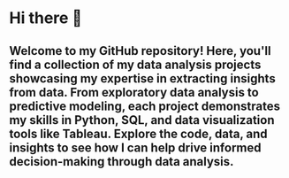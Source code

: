 # Hi there 👋
<!--
Here are some ideas to get you started:
- 🔭 I’m currently working on ...
- 🌱 I’m currently learning ...
- 👯 I’m looking to collaborate on ...
- 🤔 I’m looking for help with ...
- 💬 Ask me about ...
- 📫 How to reach me: ...
- 😄 Pronouns: ...
- ⚡ Fun fact: ...
-->
## Welcome to my GitHub repository! Here, you'll find a collection of my data analysis projects showcasing my expertise in extracting insights from data. From exploratory data analysis to predictive modeling, each project demonstrates my skills in Python, SQL, and data visualization tools like Tableau. Explore the code, data, and insights to see how I can help drive informed decision-making through data analysis.
